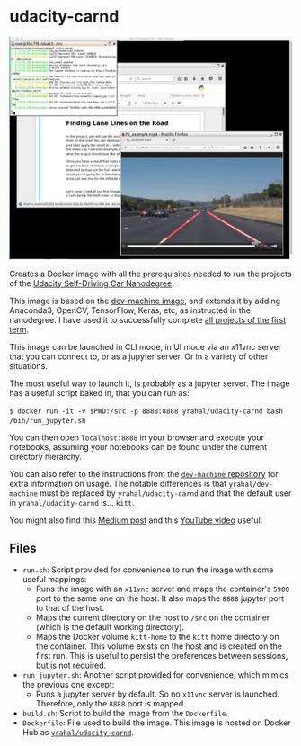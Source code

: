 # udacity-carnd
<img src="images/screenshot.png" width="600"/>

Creates a Docker image with all the prerequisites needed to run the projects of the [Udacity Self-Driving
Car Nanodegree](https://www.udacity.com/course/self-driving-car-engineer-nanodegree--nd013).

This image is based on the [dev-machine image](https://github.com/yrahal/dev-machine), and extends it by
adding Anaconda3, OpenCV, TensorFlow, Keras, etc, as instructed in the nanodegree. I have used it to
successfully complete [all projects of the first term](https://github.com/yrahal/udacity-sdcnd).

This image can be launched in CLI mode, in UI mode via an x11vnc server that you can connect to, or as a 
jupyter server. Or in a variety of other situations.

The most useful way to launch it, is probably as a jupyter server. The image has a useful script baked in,
that you can run as:

`$ docker run -it -v $PWD:/src -p 8888:8888 yrahal/udacity-carnd bash /bin/run_jupyter.sh`

You can then open `localhost:8888` in your browser and execute your notebooks, assuming your notebooks
can be found under the current directory hierarchy.

You can also refer to the instructions from the [`dev-machine` repository](https://github.com/yrahal/dev-machine/blob/master/README.md) for extra information on
usage. The notable differences is that `yrahal/dev-machine` must be replaced by `yrahal/udacity-carnd`
and that the default user in `yrahal/udacity-carnd` is... `kitt`.

You might also find this [Medium post](https://medium.com/@YoucefRahal/docker-image-for-the-udacity-self-driving-car-nanodegree-with-ui-995d58ab92d6)
and this [YouTube video](https://www.youtube.com/watch?v=PUGERKPzFD4) useful.

## Files
* `run.sh`: Script provided for convenience to run the image with some useful mappings:
  * Runs the image with an `x11vnc` server and maps the container's `5900` port to the same one on
  the host. It also maps the `8888` jupyter port to that of the host.
  * Maps the current directory on the host to `/src` on the container (which is the default working
  directory).
  * Maps the Docker volume `kitt-home` to the `kitt` home directory on the container. This volume
  exists on the host and is created on the first run. This is useful to persist the preferences
  between sessions, but is not required.
* `run_jupyter.sh`: Another script provided for convenience, which mimics the previous one except:
  * Runs a jupyter server by default. So no `x11vnc` server is launched. Therefore, only the 
    `8888` port is mapped.
* `build.sh`: Script to build the image from the `Dockerfile`.
* `Dockerfile`: File used to build the image. This image is hosted on Docker Hub as
[`yrahal/udacity-carnd`](https://hub.docker.com/r/yrahal/udacity-carnd).
